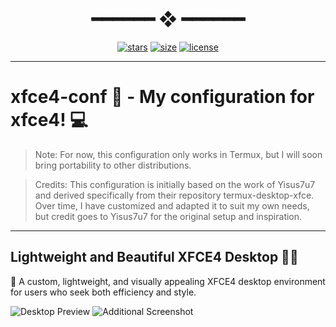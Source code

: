 <h1 align="center"> ━━━━━━  ❖  ━━━━━━ </h1>

<div align="center">

[![stars](https://img.shields.io/github/stars/AndersonShelby/xfce4-conf?color=C9CBFF&labelColor=1A1B26&style=for-the-badge)](https://github.com/AndersonShelby/xfce4-conf/stargazers)
[![size](https://img.shields.io/github/repo-size/AndersonShelby/xfce4-conf?color=9ece6a&labelColor=1A1B26&style=for-the-badge)](https://github.com/AndersonShelby/xfce4-conf)
[![license](https://img.shields.io/github/license/AndersonShelby/xfce4-conf?color=FCA2AA&labelColor=1A1B26&style=for-the-badge)](https://github.com/AndersonShelby/xfce4-conf/blob/master/LICENSE)

</div>

---

# xfce4-conf 🚀 - My configuration for xfce4! 💻
> Note: For now, this configuration only works in Termux, but I will soon bring portability to other distributions.

> Credits: This configuration is initially based on the work of Yisus7u7 and derived specifically from their repository termux-desktop-xfce. Over time, I have customized and adapted it to suit my own needs, but credit goes to Yisus7u7 for the original setup and inspiration.

---

## Lightweight and Beautiful XFCE4 Desktop 🎨✨

🎨 A custom, lightweight, and visually appealing XFCE4 desktop environment for users who seek both efficiency and style.

![Desktop Preview](link_para_sua_imagem_1)
![Additional Screenshot](link_para_sua_imagem_2)

